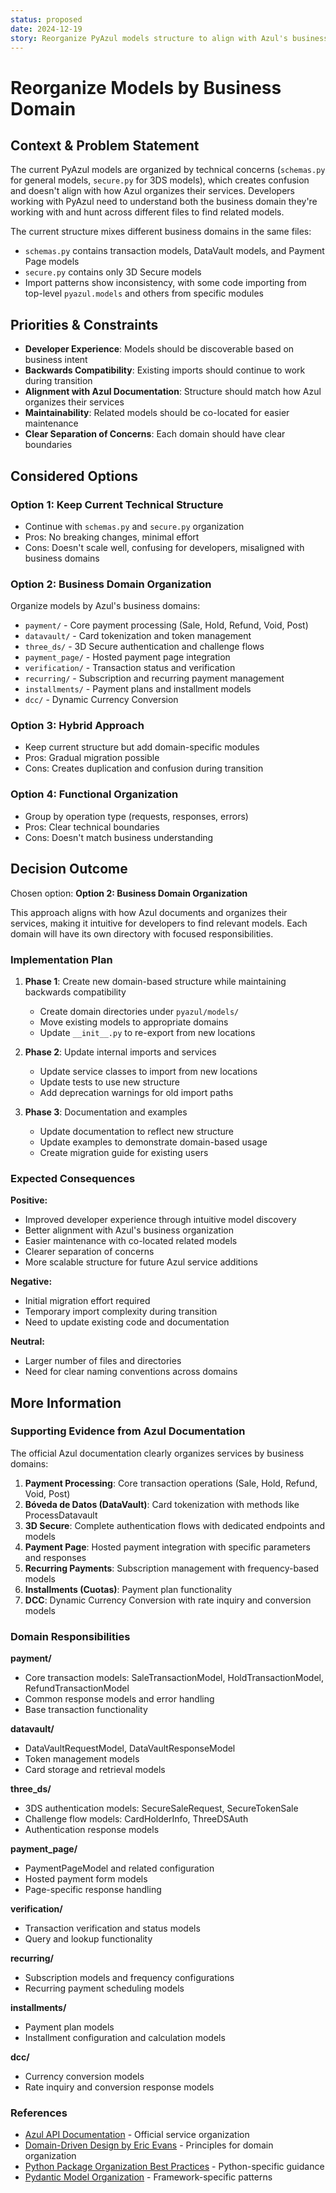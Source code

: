 ```yaml
---
status: proposed
date: 2024-12-19
story: Reorganize PyAzul models structure to align with Azul's business domains for better developer experience and maintainability
---
```


# Reorganize Models by Business Domain

## Context & Problem Statement

The current PyAzul models are organized by technical concerns (`schemas.py` for general models, `secure.py` for 3DS models), which creates confusion and doesn't align with how Azul organizes their services. Developers working with PyAzul need to understand both the business domain they're working with and hunt across different files to find related models.

The current structure mixes different business domains in the same files:

- `schemas.py` contains transaction models, DataVault models, and Payment Page models
- `secure.py` contains only 3D Secure models
- Import patterns show inconsistency, with some code importing from top-level `pyazul.models` and others from specific modules

## Priorities & Constraints

- **Developer Experience**: Models should be discoverable based on business intent
- **Backwards Compatibility**: Existing imports should continue to work during transition
- **Alignment with Azul Documentation**: Structure should match how Azul organizes their services
- **Maintainability**: Related models should be co-located for easier maintenance
- **Clear Separation of Concerns**: Each domain should have clear boundaries

## Considered Options

### Option 1: Keep Current Technical Structure

- Continue with `schemas.py` and `secure.py` organization
- Pros: No breaking changes, minimal effort
- Cons: Doesn't scale well, confusing for developers, misaligned with business domains

### Option 2: Business Domain Organization

Organize models by Azul's business domains:

- `payment/` - Core payment processing (Sale, Hold, Refund, Void, Post)
- `datavault/` - Card tokenization and token management
- `three_ds/` - 3D Secure authentication and challenge flows
- `payment_page/` - Hosted payment page integration
- `verification/` - Transaction status and verification
- `recurring/` - Subscription and recurring payment management
- `installments/` - Payment plans and installment models
- `dcc/` - Dynamic Currency Conversion

### Option 3: Hybrid Approach

- Keep current structure but add domain-specific modules
- Pros: Gradual migration possible
- Cons: Creates duplication and confusion during transition

### Option 4: Functional Organization

- Group by operation type (requests, responses, errors)
- Pros: Clear technical boundaries
- Cons: Doesn't match business understanding

## Decision Outcome

Chosen option: **Option 2: Business Domain Organization**

This approach aligns with how Azul documents and organizes their services, making it intuitive for developers to find relevant models. Each domain will have its own directory with focused responsibilities.

### Implementation Plan

1. **Phase 1**: Create new domain-based structure while maintaining backwards compatibility
   - Create domain directories under `pyazul/models/`
   - Move existing models to appropriate domains
   - Update `__init__.py` to re-export from new locations

2. **Phase 2**: Update internal imports and services
   - Update service classes to import from new locations
   - Update tests to use new structure
   - Add deprecation warnings for old import paths

3. **Phase 3**: Documentation and examples
   - Update documentation to reflect new structure
   - Update examples to demonstrate domain-based usage
   - Create migration guide for existing users

### Expected Consequences

**Positive:**

- Improved developer experience through intuitive model discovery
- Better alignment with Azul's business organization
- Easier maintenance with co-located related models
- Clearer separation of concerns
- More scalable structure for future Azul service additions

**Negative:**

- Initial migration effort required
- Temporary import complexity during transition
- Need to update existing code and documentation

**Neutral:**

- Larger number of files and directories
- Need for clear naming conventions across domains

## More Information

### Supporting Evidence from Azul Documentation

The official Azul documentation clearly organizes services by business domains:

1. **Payment Processing**: Core transaction operations (Sale, Hold, Refund, Void, Post)
2. **Bóveda de Datos (DataVault)**: Card tokenization with methods like ProcessDatavault
3. **3D Secure**: Complete authentication flows with dedicated endpoints and models
4. **Payment Page**: Hosted payment integration with specific parameters and responses
5. **Recurring Payments**: Subscription management with frequency-based models
6. **Installments (Cuotas)**: Payment plan functionality
7. **DCC**: Dynamic Currency Conversion with rate inquiry and conversion models

### Domain Responsibilities

**payment/**

- Core transaction models: SaleTransactionModel, HoldTransactionModel, RefundTransactionModel
- Common response models and error handling
- Base transaction functionality

**datavault/**

- DataVaultRequestModel, DataVaultResponseModel
- Token management models
- Card storage and retrieval models

**three_ds/**

- 3DS authentication models: SecureSaleRequest, SecureTokenSale
- Challenge flow models: CardHolderInfo, ThreeDSAuth
- Authentication response models

**payment_page/**

- PaymentPageModel and related configuration
- Hosted payment form models
- Page-specific response handling

**verification/**

- Transaction verification and status models
- Query and lookup functionality

**recurring/**

- Subscription models and frequency configurations
- Recurring payment scheduling models

**installments/**

- Payment plan models
- Installment configuration and calculation models

**dcc/**

- Currency conversion models
- Rate inquiry and conversion response models

### References

- [Azul API Documentation](https://dev.azul.com.do/) - Official service organization
- [Domain-Driven Design by Eric Evans](https://domainlanguage.com/ddd/) - Principles for domain organization
- [Python Package Organization Best Practices](https://docs.python-guide.org/writing/structure/) - Python-specific guidance
- [Pydantic Model Organization](https://pydantic-docs.helpmanual.io/usage/models/#model-signature) - Framework-specific patterns
